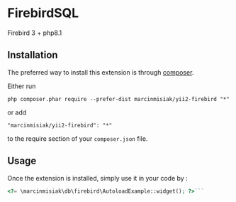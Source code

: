 FirebirdSQL
===========
Firebird 3 + php8.1

Installation
------------

The preferred way to install this extension is through [composer](https://getcomposer.org/download/).

Either run

```
php composer.phar require --prefer-dist marcinmisiak/yii2-firebird "*"
```

or add 

```
"marcinmisiak/yii2-firebird": "*"
```

to the require section of your `composer.json` file.


Usage
-----

Once the extension is installed, simply use it in your code by  :

```php
<?= \marcinmisiak\db\firebird\AutoloadExample::widget(); ?>```
